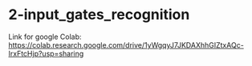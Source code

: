 # 2-input_gates_recognition


Link for google Colab: https://colab.research.google.com/drive/1yWgqyJ7JKDAXhhGIZtxAQc-IrxFtcHjp?usp=sharing


